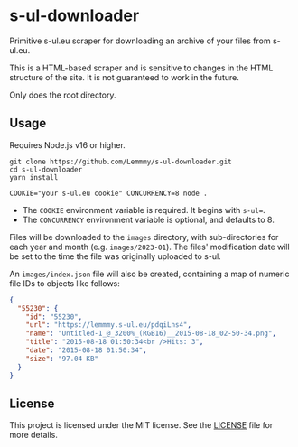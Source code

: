# s-ul-downloader

Primitive s-ul.eu scraper for downloading an archive of your files from s-ul.eu.

This is a HTML-based scraper and is sensitive to changes in the HTML structure of the site. It is not guaranteed to work 
in the future.

Only does the root directory.

## Usage

Requires Node.js v16 or higher.

```shell
git clone https://github.com/Lemmmy/s-ul-downloader.git
cd s-ul-downloader
yarn install

COOKIE="your s-ul.eu cookie" CONCURRENCY=8 node .
```

- The `COOKIE` environment variable is required. It begins with `s-ul=`.
- The `CONCURRENCY` environment variable is optional, and defaults to 8.

Files will be downloaded to the `images` directory, with sub-directories for each year and month (e.g. 
`images/2023-01`). The files' modification date will be set to the time the file was originally uploaded to s-ul.

An `images/index.json` file will also be created, containing a map of numeric file IDs to objects like follows:

```json
{
  "55230": {
    "id": "55230",
    "url": "https://lemmmy.s-ul.eu/pdqiLns4",
    "name": "Untitled-1_@_3200%_(RGB16)__2015-08-18_02-50-34.png",
    "title": "2015-08-18 01:50:34<br />Hits: 3",
    "date": "2015-08-18 01:50:34",
    "size": "97.04 KB"
  }
}
```

## License

This project is licensed under the MIT license. See the [LICENSE](LICENSE) file for more details.

